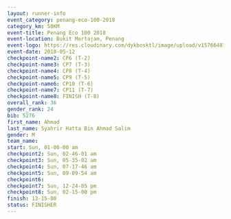 ```yaml
--- 
layout: runner-info 
event_category: penang-eco-100-2018 
category_km: 50KM 
event-title: Penang Eco 100 2018 
event-location: Bukit Mertajam, Penang 
event-logo: https://res.cloudinary.com/dykbosktl/image/upload/v1576648106/Logo/Logo_lovxhg.jpg 
event-date: 2018-05-12 
checkpoint-name2: CP6 (T-2) 
checkpoint-name3: CP7 (T-3) 
checkpoint-name4: CP8 (T-4) 
checkpoint-name5: CP9 (T-5) 
checkpoint-name6: CP10 (T-6) 
checkpoint-name7: CP11 (T-7) 
checkpoint-name8: FINISH (T-8) 
overall_rank: 36
gender_rank: 24
bib: 5276
first_name: Ahmad
last_name: Syahrir Hatta Bin Ahmad Salim
gender: M
team_name: 
start: Sun, 01-00-00 am
checkpoint2: Sun, 02-46-01 am
checkpoint3: Sun, 05-35-02 am
checkpoint4: Sun, 07-17-46 am
checkpoint5: Sun, 09-09-54 am
checkpoint6: 
checkpoint7: Sun, 12-24-05 pm
checkpoint8: Sun, 02-15-00 pm
finish: 13-15-00
status: FINISHER
--- 
```

